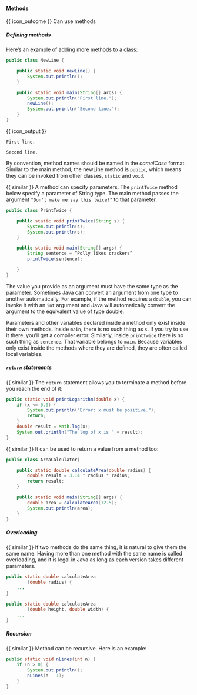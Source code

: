 <div id="title">

#### Methods

</div>

<span id="prereqs"></span>

<span id="outcomes">{{ icon_outcome }} Can use methods</span>

<div id="body">

##### Defining methods

<div class="indented">

Here’s an example of adding more methods to a class:
```java
public class NewLine {

    public static void newLine() {
        System.out.println();
    }

    public static void main(String[] args) {
        System.out.println("First line.");
        newLine();
        System.out.println("Second line.");
    }
}
```
{{ icon_output }}
```
First line.

Second line.
```

By convention, method names should be named in the _camelCase_ format.
Similar to the main method, the newLine method is `public`, which means they can be invoked from other classes, `static` and `void`.

{{ similar }} A method can specify parameters. The `printTwice` method below specify a parameter of String type. The main method passes the argument `"Don't make me say this twice!"` to that parameter.

```java
public class PrintTwice {

    public static void printTwice(String s) {
        System.out.println(s);
        System.out.println(s);
    }

    public static void main(String[] args) {
        String sentence = “Polly likes crackers”
        printTwice(sentence);

    }
}

```

The value you provide as an argument must have the same type as the parameter. Sometimes Java can convert an argument from one type to another automatically. For example, if the method requires a `double`, you can invoke it with an `int` argument and Java will automatically convert the argument to the equivalent value of type double.

Parameters and other variables declared inside a method only exist inside their own methods. Inside `main`, there is no such thing as `s`. If you try to use it there, you’ll get a compiler error. Similarly, inside `printTwice` there is no such thing as `sentence`. That variable belongs to `main`.
Because variables only exist inside the methods where they are defined, they are often called local variables.

</div>

##### `return` statements

<div class="indented">

{{ similar }} The `return` statement allows you to terminate a method before you reach the end of it:

```java
public static void printLogarithm(double x) {
    if (x <= 0.0) {
        System.out.println("Error: x must be positive.");
        return;
    }
    double result = Math.log(x);
    System.out.println("The log of x is " + result);
}
```

{{ similar }} It can be used to return a value from a method too:

```java
public class AreaCalculator{

    public static double calculateArea(double radius) {
        double result = 3.14 * radius * radius;
        return result;
    }

    public static void main(String[] args) {
        double area = calculateArea(12.5);
        System.out.println(area);
    }
}
```

</div>

##### Overloading

<div class="indented">

{{ similar }} If two methods do the same thing, it is natural to give them the same name. Having more than one method with the same name is called overloading, and it is legal in Java as long as each version takes different parameters.

```java
public static double calculateArea
        (double radius) {
    ...
}

public static double calculateArea
        (double height, double width) {
    ...
}
```

</div>

##### Recursion

<div class="indented">

{{ similar }} Method can be recursive. Here is an example:

```java
public static void nLines(int n) {
    if (n > 0) {
        System.out.println();
        nLines(n - 1);
    }
}
```
</div>


</div>

<div id="extras">
</div>